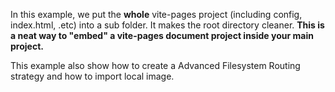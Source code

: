 In this example, we put the **whole** vite-pages project (including config, index.html, .etc) into a sub folder. It makes the root directory cleaner. **This is a neat way to "embed" a vite-pages document project inside your main project.**

This example also show how to create a Advanced Filesystem Routing strategy and how to import local image.
